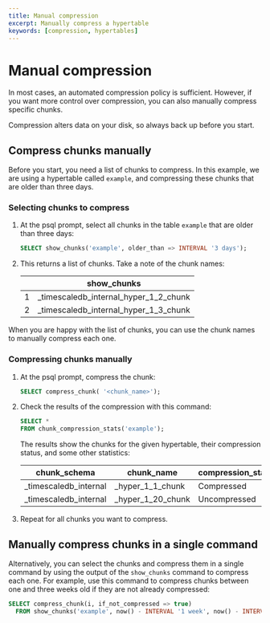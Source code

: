 ```yaml
---
title: Manual compression
excerpt: Manually compress a hypertable
keywords: [compression, hypertables]
---
```


# Manual compression
In most cases, an automated compression policy is sufficient. However, if you
want more control over compression, you can also manually compress specific
chunks.

<highlight type="warning">
Compression alters data on your disk, so always back up before you start.
</highlight>

## Compress chunks manually
Before you start, you need a list of chunks to compress. In this example, we are
using a hypertable called `example`, and compressing these chunks that are older
than three days.

<procedure>

### Selecting chunks to compress
1.  At the psql prompt, select all chunks in the table `example` that are older
    than three days:
    ```sql
    SELECT show_chunks('example', older_than => INTERVAL '3 days');
    ```
1.  This returns a list of chunks. Take a note of the chunk names:

    ||show_chunks|
    |---|---|
    |1|_timescaledb_internal_hyper_1_2_chunk|
    |2|_timescaledb_internal_hyper_1_3_chunk|

</procedure>

When you are happy with the list of chunks, you can use the chunk names to manually compress each one.

<procedure>

### Compressing chunks manually
1.  At the psql prompt, compress the chunk:
    ```sql
    SELECT compress_chunk( '<chunk_name>');
    ```
1.  Check the results of the compression with this command:
    ```sql
    SELECT *
    FROM chunk_compression_stats('example');
    ```
    The results show the chunks for the given hypertable, their compression status, and some other statistics:

    |chunk_schema|chunk_name|compression_status|before_compression_table_bytes|before_compression_index_bytes|before_compression_toast_bytes|before_compression_total_bytes|after_compression_table_bytes|after_compression_index_bytes|after_compression_toast_bytes|after_compression_total_bytes|node_name|
    |---|---|---|---|---|---|---|---|---|---|---|---|
    |_timescaledb_internal|_hyper_1_1_chunk|Compressed|8192 bytes|16 kB|8192 bytes|32 kB|8192 bytes|16 kB|8192 bytes|32 kB||
    |_timescaledb_internal|_hyper_1_20_chunk|Uncompressed||||||||||
    
1.  Repeat for all chunks you want to compress.

</procedure>

## Manually compress chunks in a single command
Alternatively, you can select the chunks and compress them in a single command
by using the output of the `show_chunks` command to compress each one. For
example, use this command to compress chunks between one and three weeks old 
if they are not already compressed:
```sql
SELECT compress_chunk(i, if_not_compressed => true) 
  FROM show_chunks('example', now() - INTERVAL '1 week', now() - INTERVAL '3 weeks') i;
```
